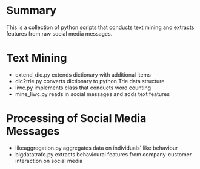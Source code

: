 # Summary
This is a collection of python scripts that conducts text mining and extracts features from raw social media messages.

# Text Mining
- extend_dic.py extends dictionary with additional items
- dic2trie.py converts dictionary to python Trie data structure
- liwc.py implements class that conducts word counting
- mine_liwc.py reads in social messages and adds text features

# Processing of Social Media Messages
- likeaggregation.py aggregates data on individuals' like behaviour
- bigdatatrafo.py extracts behavioural features from company-customer interaction on social media
